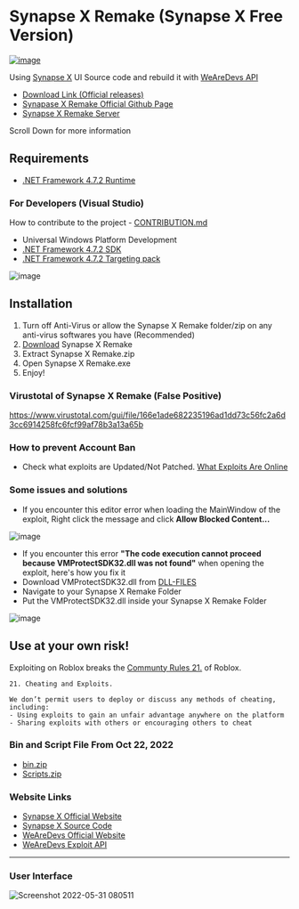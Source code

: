# Synapse X Remake (Synapse X Free Version)
[![image](https://img.shields.io/github/v/release/Charlzk05/Synapse-X-Remake-Synapse-X-Free-Version)](https://github.com/Charlzk05/Synapse-X-Remake-Synapse-X-Free-Version/releases/tag/v1.0.5)

Using [Synapse X](https://x.synapse.to/) UI Source code and rebuild it with [WeAreDevs API](https://wearedevs.net/d/Exploit%20API)

- [Download Link (Official releases)](https://github.com/Charlzk05/Synapse-X-Remake-Synapse-X-Free-Version/tags)
- [Synapase X Remake Official Github Page](https://charlzk05.github.io/Synapse-X-Remake-Synapse-X-Free-Version/)
- [Synapse X Remake Server](https://discord.gg/aXrHcQzSPb)

Scroll Down for more information

## Requirements

- [.NET Framework 4.7.2 Runtime](https://dotnet.microsoft.com/en-us/download/dotnet-framework/net472)

### For Developers (Visual Studio)

How to contribute to the project - [CONTRIBUTION.md](https://github.com/Charlzk05/Synapse-X-Remake-Synapse-X-Free-Version/blob/main/CONTRIBUTION.md)

- Universal Windows Platform Development
- [.NET Framework 4.7.2 SDK](https://dotnet.microsoft.com/en-us/download/dotnet-framework/net472)
- [.NET Framework 4.7.2 Targeting pack](https://dotnet.microsoft.com/en-us/download/dotnet-framework/net472)

![image](https://user-images.githubusercontent.com/104715127/185756446-5e6b63ce-0ff9-47b0-b988-9a8c6e1f4674.png)

## Installation

1. Turn off Anti-Virus or allow the Synapse X Remake folder/zip on any anti-virus softwares you have (Recommended)
2. [Download](https://github.com/Charlzk05/Synapse-X-Remake-Synapse-X-Free-Version/tags) Synapse X Remake
3. Extract Synapse X Remake.zip
4. Open Synapse X Remake.exe
5. Enjoy!

### Virustotal of Synapse X Remake (False Positive)

https://www.virustotal.com/gui/file/166e1ade682235196ad1dd73c56fc2a6d3cc6914258fc6fcf99af78b3a13a65b

### How to prevent Account Ban

- Check what exploits are Updated/Not Patched. [What Exploits Are Online](https://whatexploitsare.online)

### Some issues and solutions

- If you encounter this editor error when loading the MainWindow of the exploit, Right click the message and click **Allow Blocked Content...**

![image](https://user-images.githubusercontent.com/104715127/185185122-c82c4861-414b-4b69-861e-fbe09d1a13bb.png)

- If you encounter this error **"The code execution cannot proceed because VMProtectSDK32.dll was not found"** when opening the exploit, here's how you fix it
- Download VMProtectSDK32.dll from [DLL-FILES](https://www.dll-files.com/vmprotectsdk32.dll.html)
- Navigate to your Synapse X Remake Folder
- Put the VMProtectSDK32.dll inside your Synapse X Remake Folder

![image](https://user-images.githubusercontent.com/104715127/188278538-2ccdbc42-a0c4-418c-a51f-f4ae27a5cf12.png)

## Use at your own risk!

Exploiting on Roblox breaks the [Communty Rules 21.](https://en.help.roblox.com/hc/en-us/articles/203313410-Roblox-Community-Rules) of Roblox.

```
21. Cheating and Exploits.

We don’t permit users to deploy or discuss any methods of cheating, including:
- Using exploits to gain an unfair advantage anywhere on the platform
- Sharing exploits with others or encouraging others to cheat
```

### Bin and Script File From Oct 22, 2022

- [bin.zip](https://github.com/Charlzk05/Synapse-X-Remake-Synapse-X-Free-Version/files/9843577/bin.zip)
- [Scripts.zip](https://github.com/Charlzk05/Synapse-X-Remake-Synapse-X-Free-Version/files/9843565/Scripts.zip)

### Website Links

- [Synapse X Official Website](https://x.synapse.to/)
- [Synapse X Source Code](https://github.com/Acrillis/SynapseX)
- [WeAreDevs Official Website](https://wearedevs.net)
- [WeAreDevs Exploit API](https://wearedevs.net/d/Exploit%20API)

<hr>

### User Interface

![Screenshot 2022-05-31 080511](https://user-images.githubusercontent.com/104715127/171070122-70a314f1-626a-44f6-9525-6db623eb19f1.png)
